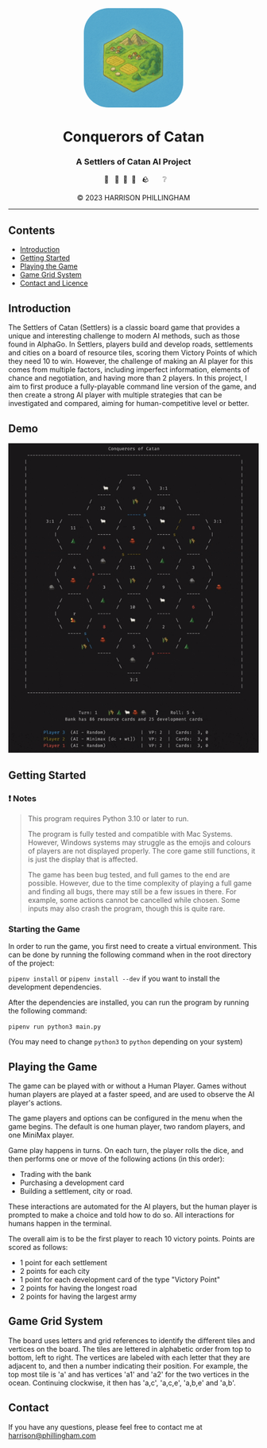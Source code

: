 <div align="center">

<img src="icon.png" alt="Conquerors of Catan" width="200" style="border-radius:25%"/>

# Conquerors of Catan
### A Settlers of Catan AI Project

&nbsp; 🌾 &nbsp; 🌲&nbsp; 🐑&nbsp; 🧱 &nbsp; 🪨  &nbsp; &nbsp; &nbsp; ❔

© 2023 HARRISON PHILLINGHAM

</div>

---

## Contents

- [Introduction](#introduction)
- [Getting Started](#getting-started)
- [Playing the Game](#playing-the-game)
- [Game Grid System](#game-grid-system)
- [Contact and Licence](#contact-and-licence)

## Introduction

The Settlers of Catan (Settlers) is a classic board game that provides a unique and interesting challenge to modern AI methods, such as those found in AlphaGo. In Settlers, players build and develop roads, settlements and cities on a board of resource tiles, scoring them Victory Points of which they need 10 to win. However, the challenge of making an AI player for this comes from multiple factors, including imperfect information, elements of chance and negotiation, and having more than 2 players. In this project, I aim to first produce a fully-playable command line version of the game, and then create a strong AI player with multiple strategies that can be investigated and compared, aiming for human-competitive level or better.

## Demo

![](demo.gif)

## Getting Started

### ❗ Notes

> This program requires Python 3.10 or later to run.
>
> The program is fully tested and compatible with Mac Systems. However, Windows systems may struggle as the emojis and colours of players are not displayed properly. The core game still functions, it is just the display that is affected.
>
> The game has been bug tested, and full games to the end are possible. However, due to the time complexity of playing a full game and finding all bugs, there may still be a few issues in there. For example, some actions cannot be cancelled while chosen. Some inputs may also crash the program, though this is quite rare.

### Starting the Game

In order to run the game, you first need to create a virtual environment. This can be done by running the following command when in the root directory of the project:

```pipenv install``` or ```pipenv install --dev``` if you want to install the development dependencies.

After the dependencies are installed, you can run the program by running the following command:

```pipenv run python3 main.py```

(You may need to change `python3` to `python` depending on your system)

## Playing the Game

The game can be played with or without a Human Player. Games without human players are played at a faster speed, and are used to observe the AI player's actions.

The game players and options can be configured in the menu when the game begins. The default is one human player, two random players, and one MiniMax player.

Game play happens in turns. On each turn, the player rolls the dice, and then performs one or move of the following actions (in this order):
- Trading with the bank
- Purchasing a development card
- Building a settlement, city or road.

These interactions are automated for the AI players, but the human player is prompted to make a choice and told how to do so. All interactions for humans happen in the terminal.

The overall aim is to be the first player to reach 10 victory points. Points are scored as follows:
- 1 point for each settlement
- 2 points for each city
- 1 point for each development card of the type "Victory Point"
- 2 points for having the longest road
- 2 points for having the largest army

## Game Grid System

The board uses letters and grid references to identify the different tiles and vertices on the board. The tiles are lettered in alphabetic order from top to bottom, left to right. The vertices are labeled with each letter that they are adjacent to, and then a number indicating their position. For example, the top most tile is 'a' and has vertices 'a1' and 'a2' for the two vertices in the ocean. Continuing clockwise, it then has 'a,c', 'a,c,e', 'a,b,e' and 'a,b'.


## Contact

If you have any questions, please feel free to contact me at [harrison@phillingham.com](mailto:harrison@phillingham.com)
